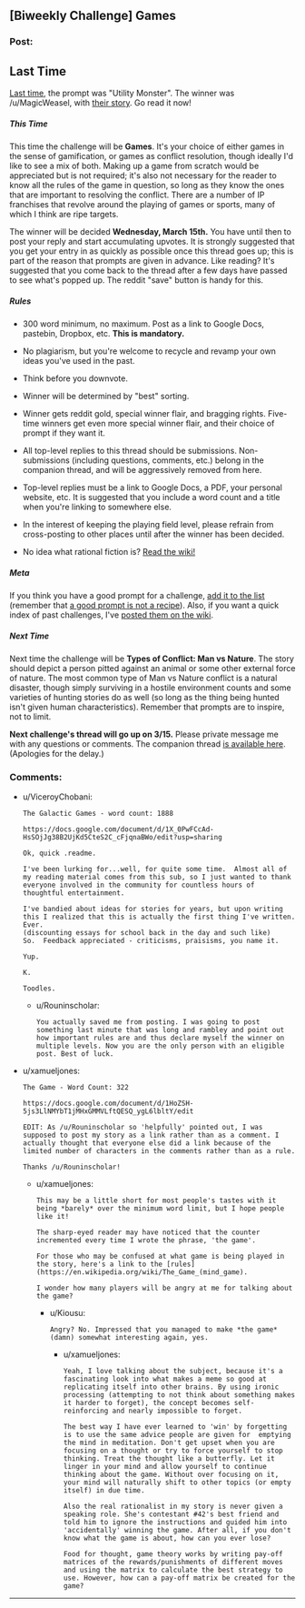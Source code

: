 ## [Biweekly Challenge] Games

### Post:

## Last Time

[Last time,](https://www.reddit.com/r/rational/comments/5q71ml/weekly_challenge_utility_monster/) the prompt was "Utility Monster". The winner was /u/MagicWeasel, with [their story](https://www.reddit.com/r/rational/comments/5q71ml/weekly_challenge_utility_monster/ddgxus1/). Go read it now!

##### This Time

This time the challenge will be **Games**. It's your choice of either games in the sense of gamification, or games as conflict resolution, though ideally I'd like to see a mix of both. Making up a game from scratch would be appreciated but is not required; it's also not necessary for the reader to know all the rules of the game in question, so long as they know the ones that are important to resolving the conflict. There are a number of IP franchises that revolve around the playing of games or sports, many of which I think are ripe targets.

The winner will be decided **Wednesday, March 15th.** You have until then to post your reply and start accumulating upvotes. It is strongly suggested that you get your entry in as quickly as possible once this thread goes up; this is part of the reason that prompts are given in advance. Like reading? It's suggested that you come back to the thread after a few days have passed to see what's popped up. The reddit "save" button is handy for this.

##### Rules

* 300 word minimum, no maximum. Post as a link to Google Docs, pastebin, Dropbox, etc. **This is mandatory.**

* No plagiarism, but you're welcome to recycle and revamp your own ideas you've used in the past.

* Think before you downvote.

* Winner will be determined by "best" sorting.

* Winner gets reddit gold, special winner flair, and bragging rights. Five-time winners get even more special winner flair, and their choice of prompt if they want it.

* All top-level replies to this thread should be submissions. Non-submissions (including questions, comments, etc.) belong in the companion thread, and will be aggressively removed from here.

* Top-level replies must be a link to Google Docs, a PDF, your personal website, etc. It is suggested that you include a word count and a title when you're linking to somewhere else.

* In the interest of keeping the playing field level, please refrain from cross-posting to other places until after the winner has been decided.

* No idea what rational fiction is? [Read the wiki!](http://www.reddit.com/r/rational/wiki/index)

##### Meta

If you think you have a good prompt for a challenge, [add it to the list](https://docs.google.com/spreadsheets/d/1B6HaZc8FYkr6l6Q4cwBc9_-Yq1g0f_HmdHK5L1tbEbA/edit?usp=sharing) (remember that [a good prompt is not a recipe](http://www.reddit.com/r/WritingPrompts/wiki/prompts?src=RECIPE)). Also, if you want a quick index of past challenges, I've [posted them on the wiki](https://www.reddit.com/r/rational/wiki/weeklychallenge).

##### Next Time

Next time the challenge will be **Types of Conflict: Man vs Nature**. The story should depict a person pitted against an animal or some other external force of nature. The most common type of Man vs Nature conflict is a natural disaster, though simply surviving in a hostile environment counts and some varieties of hunting stories do as well (so long as the thing being hunted isn't given human characteristics). Remember that prompts are to inspire, not to limit.

**Next challenge's thread will go up on 3/15.** Please private message me with any questions or comments. The companion thread [is available here](https://www.reddit.com/r/rational/comments/5xlljb/challenge_companion_games/). (Apologies for the delay.)

### Comments:

- u/ViceroyChobani:
  ```
  The Galactic Games - word count: 1888

  https://docs.google.com/document/d/1X_0PwFCcAd-HsSOjJg38B2UjKd5CteS2C_cFjqnaBWo/edit?usp=sharing

  Ok, quick .readme.

  I've been lurking for...well, for quite some time.  Almost all of my reading material comes from this sub, so I just wanted to thank everyone involved in the community for countless hours of thoughtful entertainment.

  I've bandied about ideas for stories for years, but upon writing this I realized that this is actually the first thing I've written.  Ever.
  (discounting essays for school back in the day and such like)
  So.  Feedback appreciated - criticisms, praisisms, you name it.

  Yup.

  K.

  Toodles.
  ```

  - u/Rouninscholar:
    ```
    You actually saved me from posting. I was going to post something last minute that was long and rambley and point out how important rules are and thus declare myself the winner on multiple levels. Now you are the only person with an eligible post. Best of luck.
    ```

- u/xamueljones:
  ```
  The Game - Word Count: 322

  https://docs.google.com/document/d/1HoZSH-5js3LlNMYbT1jMHxGMMVLftQESQ_ygL6lbltY/edit

  EDIT: As /u/Rouninscholar so 'helpfully' pointed out, I was supposed to post my story as a link rather than as a comment. I actually thought that everyone else did a link because of the limited number of characters in the comments rather than as a rule.

  Thanks /u/Rouninscholar!
  ```

  - u/xamueljones:
    ```
    This may be a little short for most people's tastes with it being *barely* over the minimum word limit, but I hope people like it!

    The sharp-eyed reader may have noticed that the counter incremented every time I wrote the phrase, 'the game'.

    For those who may be confused at what game is being played in the story, here's a link to the [rules](https://en.wikipedia.org/wiki/The_Game_(mind_game).

    I wonder how many players will be angry at me for talking about the game?
    ```

    - u/Kiousu:
      ```
      Angry? No. Impressed that you managed to make *the game* (damn) somewhat interesting again, yes.
      ```

      - u/xamueljones:
        ```
        Yeah, I love talking about the subject, because it's a fascinating look into what makes a meme so good at replicating itself into other brains. By using ironic processing (attempting to not think about something makes it harder to forget), the concept becomes self-reinforcing and nearly impossible to forget.

        The best way I have ever learned to 'win' by forgetting is to use the same advice people are given for  emptying the mind in meditation. Don't get upset when you are focusing on a thought or try to force yourself to stop thinking. Treat the thought like a butterfly. Let it linger in your mind and allow yourself to continue thinking about the game. Without over focusing on it, your mind will naturally shift to other topics (or empty itself) in due time.

        Also the real rationalist in my story is never given a speaking role. She's contestant #42's best friend and told him to ignore the instructions and guided him into 'accidentally' winning the game. After all, if you don't know what the game is about, how can you ever lose?

        Food for thought, game theory works by writing pay-off matrices of the rewards/punishments of different moves and using the matrix to calculate the best strategy to use. However, how can a pay-off matrix be created for the game?
        ```

---

